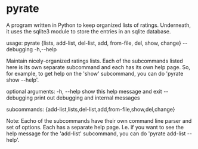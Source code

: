 # pyrate
A program written in Python to keep organized lists of ratings. Underneath, it uses the sqlite3 module to store the entries in an sqlite database.


usage: 
     pyrate  {lists, add-list, del-list, add, from-file, del, show, change}
             --debugging
             -h,--help

Maintain nicely-organized ratings lists.
 Each of the subcommands listed here is its own separate subcommand and each has its own help page. So, for example, to get help on the 'show' subcommand, you can do 'pyrate show --help'.

optional arguments:
  -h, --help            show this help message and exit
  --debugging           print out debugging and internal messages

subcommands:
  {add-list,lists,del-list,add,from-file,show,del,change}




Note: 
Eacho of the subcommands have their own command line parser and set of options. Each has a separate help page. 
I.e. if you want to see the help message for the 'add-list' subcommand, you can do 'pyrate add-list --help'.
